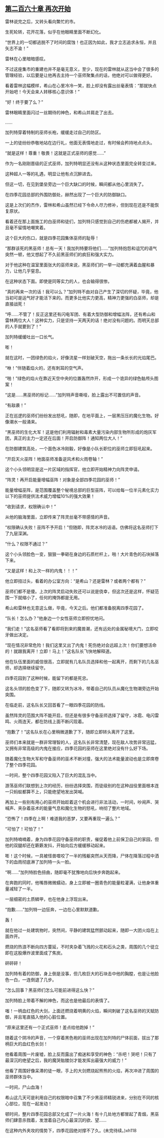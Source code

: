 ## [第二百六十章 再次开始](https://www.xxbiquge.com/11_11222/8844626.html)


  雷林说完之后，又转头看向繁忙的市。

  生死轮转，花开花落，似乎在他眼睛里面不断幻化。

  “世界上的一切都逃脱不了时间的腐蚀！也正因为如此，我才立志追求永恒，并且矢志不渝！”

  雷林在心里暗暗感叹。

  不过这座集市的重建也并不是毫无意义，至少，现在的雷林就从这当中会了很多的管理经验，以后要是让他再去主持一个巫师聚集点的话，他绝对可以做得更好。

  看着雷林这幅模样，希山在心里冷冷一笑，脸上却没有露出丝毫表情：“那就快点开始吧！今天会来人转移核心意识体！”

  “好！终于要了么？”

  雷林眼睛里面闪过一丝期待的神色，和希山并肩走了出去。

  ……

  加列特穿着特制的巫师长袍，缓缓走过自己的防区。

  一上的徒纷纷恭敬地站在边行礼，他面无表情地走过，有时候会矜持地点点头。

  “就是这样！尊重！敬畏！这就是正式巫师的感觉……”

  作为一名刚刚晋级的正式巫师，加列特明显还没有从这种状态里面完全转变过来。

  这种超人一等的礼遇，明显让他有点沉醉进去。

  但这一切，在见到堡垒旁边一个巨大缺口的时候，瞬间都从他心里消失了。

  在四季花园总部的外围防御处，赫然出现了一个巨大的防御缺口。

  这是上次们的杰作，雷林和希山虽然已经下令命人尽力修补，但到现在还是不能恢复原状。

  看着还在那上面施工的白巫师和徒们，加列特只感觉到自己的伤疤都被人揭开，并且毫不留情地嘲笑着。

  这个巨大的伤口，就是四季花园集体巫师的耻辱！

  “那群该死的黑巫师！总有一天！我加列特要将他们……”加列特抱怨和诅咒的语气突然一顿，他又想起了不久前黑巫师们的疯狂和强大实力。

  对于他这种在温室里面张大的巫师来说，黑巫师们的一举一动都充满着血腥和暴力，让他几乎窒息。

  在这种状态下面。即使是同等实力的人，也会输得很惨。

  “真的再来一次的话！我可以么？”加列特不由对自己产生了深切的怀疑，毕竟，他当初可是运气好才能活下来的。而更多比他实力更高，精神力更强的白巫师，却是直接战死！

  “呼……不管了！反正这里还有闪电军团、有着大型防御和增幅法阵，还有希山和雷林两位大人！这种实力，只是坚持一天两天的话！绝对没有问题的。而明天总部的人手就要到了！”

  加列特缓缓吐出一口长气。

  嘭！

  就在这时，一团绿色的焰火，好像流星一样划破天空，拖出一条长长的光焰尾巴。

  “咻！”伴随着焰火的，还有刺耳的空气声。

  “啪！”绿色的焰火在靠近天空中央的位置轰然炸开，形成一个诡异的绿色骷颅头图案！

  “这是……黑巫师的标记……”加列特声音嘶哑，脸上露出不可置信的声音。

  “有敌袭！”

  正在巡逻的巫师们纷纷发出怒吼，随即，在地平面上，一层黑压压的魔化生物。好像潮水一般涌来。

  “黑巫师的生化大军！这是他们利用辐射和毒素大量污染内部生物所形成的炮灰军团，真正的主力一定还在后面！开启防御阵！通知两位大人！”

  在防御建筑高处，一个面色冰冷刚毅，好像是小队长职位的巫师立即狂吼起来。

  “开启天火巫阵！地面巫师准备逆风术和火雨卷轴！”

  这个小头领明显是这一片区域的指挥官，他立即开始精神力向阵灵申请。

  “阵灵！再开启能量增幅巫阵！对象是全部四季花园的巫师！”

  能量增幅巫阵，是范围覆盖整个秘境总部的巨型巫阵，可以给每一位半元素化实力以下的巫师提供法术威力增幅10%的强大效果！

  “收到请求，权限确认中！”

  从他的脑海里面，立即传来了阵灵丝毫不带感情的声音。

  “权限确认失败！巫阵不予开启！”但随即，阵灵冰冷的话语。仿佛将这名巫师打下了九层深渊。

  “什么？权限不通过？”

  这个小头领脸色一变，狠狠一拳砸在身边的石质栏杆上，啪！大片青色的石块掉落下来。

  “又是这样！和上次一样的内鬼！！！”

  他立即扭过头，看着的办公室方向：“是希山？还是雷林？或者两个都有？”

  巫师们都不是傻。上次的阵灵启动失败还可以说是侥幸，但这次还是这样，怀疑范围一下就缩小了，任何的掩饰都是无用。

  希山和雷林也无意这么做，毕竟，今天之后。他们都准备脱离四季花园了。

  “队长！怎么办？”他身边一个女性巫师立即担忧地问。

  “我们走！”这名巫师看了看即将到来的魔兽潮，还有远处的金属秘境大门，立即咬牙做出决定。

  “现在情况非常危险！我们这里又出了内鬼！死伤绝对会远超上次！你们要想活命的！就跟我离开！立即！马上！”这名队长飞快地解释道。

  他在队伍里面的威信很高，立即就有几名队员选择和他一起离开，而剩下的几名巫师，却选择继续留守。

  四季花园到了这种时候，能留下的都是死忠。

  这名头领的脸色变了下，随即又转为冰冷，带着自己的队员从魔化生物潮旁边开始突围。

  在临走前，这名队长又回首看了一眼四季花园的防线。

  虽然阵灵的范围大阵不能开启，但还是有很多守备巫师选择了留守，冰雹、电闪雷鸣、火雨连天，都在防线上面不断闪现着。

  “抱歉了！”这名队长在心里稍微道歉了下，随即立即转头离开了这里。

  巫师们本来就是一群非常理智的人，这名队长非常清楚，现在敌人攻势非常迅猛，又拥有非常高级的内鬼在接应，四季花园的巫师在这里绝对没有什么好下场。

  随着魔化生物大军和守备巫师的巫术不断对撞，强大的法术能量波动也是立即席卷了整个四季花园。

  一时间，整个四季花园又陷入了巨大的混乱当中。

  游荡巫师们联想到上次的经历，纷纷选择突围，而徒级别的在这种战役里面根本连一只蚂蚁都算不上，只能绝望地发出哭喊。

  再加上一些别有用心的巫师开始趁着这个机会进行非法活动，一时间，吵闹声、哭喊声、夹杂着巫术的能量气息和魔化生物的怒吼，响彻了整片地域。

  “恐怖了！四季在上啊！难道我的恶梦，又要再重现一遍么？”

  “可怕了！可怕了！”

  加列特喃喃着，身为四季花园守备巫师的职责，催促着他上前保卫自己的家园，但他的双腿却还在簌簌发抖，开始向后方缓缓移动起来。

  嘭！这个时候，一具被怪兽噬咬了一半的残躯突然从天而降，尸体在降落过程中洒下的血雨彻底淋了加列特一头一脸。

  “啊……”加列特脸色扭曲，随即毫不犹豫地向后快步奔跑起来。

  在奔跑的同时，他嘴唇微微蠕动，身上立即被一圈青色的能量粒灌满，让他身体重量减轻了一半。

  一层细密的土质鳞甲，也在他身上浮现出来。

  “抱歉……”加列特一边狂奔，一边在心里默默道歉。

  轰！

  就在他过一处建筑物时，突然间，平静的建筑猛然颤动起来，随即一大团火焰在上面炸开。

  燃烧的热浪不断向四方蔓延，不时夹杂着飞溅的火花和石头之类，周围的几个徒立即在这股爆炸波里面成了焦炭。

  砰砰砰！

  加列特有着的防御，身上倒是没事，但几枚巨大的石块击中他的胸膛，也是让他脸色一白，一连倒退了几步。

  “怎么回事？黑巫师们怎么可能前进得这么快？”

  加列特脸上带着不解的神色，而这也是他最后的表情了。

  嗤！一柄血红色的大剑，上面还燃烧着明黄的火焰，瞬间刺破了这名巫师的天赋防御，并且笔直插入他的心脏位置。

  “原来这里还有一个正式巫师！差点给他跑掉！”

  随着这个阴冷的声音，一个穿着黑色袍的巫师出现在加列特的尸体前面，拔出了那柄巨大的血红色长剑！

  他看着周围一片废墟，脸上反而露出了痴迷和享受的神色：“杀吧！哭吧！只有了最深沉的绝望之后，我的魔哭骷髅剑才能发挥出最强大的威力！”

  他看了周围好像呆滞的徒一眼，手上的大剑燃烧起熊熊的火焰，再次冲进了周围的巫师群体当中。

  一时间，尸山血海！

  希山这几天可是利用自己的权限暗中召集了不少黑巫师精锐进来，分别在不同的核心部位，现在一起发动！

  顿时间，整片四季花园总部又化成了一片火海！有十几处地方都冒起了青烟，黑巫师们肆意杀戮着，发泄着自己内心最深沉的欲、望……

  在这种内外夹攻的情势下，四季花园绝对撑不了久。(未完待续。)xh118
